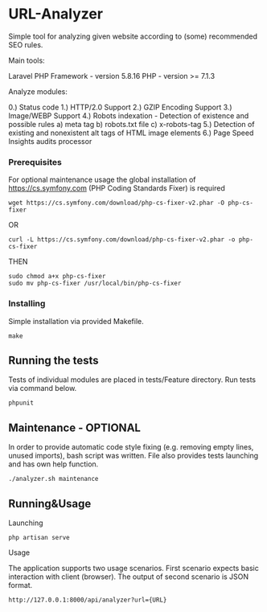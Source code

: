# URL-Analyzer

Simple tool for analyzing given website according to (some) recommended SEO rules. 

Main tools:

Laravel PHP Framework - version 5.8.16
PHP - version >= 7.1.3

Analyze modules:

0.) Status code
1.) HTTP/2.0 Support
2.) GZIP Encoding Support 
3.) Image/WEBP Support
4.) Robots indexation - Detection of existence and possible rules
    a) meta tag 
    b) robots.txt file
    c) x-robots-tag
5.) Detection of existing and nonexistent alt tags of HTML image elements
6.) Page Speed Insights audits processor

### Prerequisites

For optional maintenance usage the global installation of https://cs.symfony.com (PHP Coding Standards Fixer) is required 

```
wget https://cs.symfony.com/download/php-cs-fixer-v2.phar -O php-cs-fixer
```

OR

```
curl -L https://cs.symfony.com/download/php-cs-fixer-v2.phar -o php-cs-fixer
```

THEN

```
sudo chmod a+x php-cs-fixer
sudo mv php-cs-fixer /usr/local/bin/php-cs-fixer
```

### Installing

Simple installation via provided Makefile.

```
make 
```

## Running the tests

Tests of individual modules are placed in tests/Feature directory. Run tests via command below.

```
phpunit
```

## Maintenance - OPTIONAL

In order to provide automatic code style fixing (e.g. removing empty lines, unused imports), bash script was written.
File also provides tests launching and has own help function.

```
./analyzer.sh maintenance
```

## Running&Usage

Launching

```
php artisan serve
```

Usage 

The application supports two usage scenarios. First scenario expects basic interaction with client (browser). The output of  second scenario is JSON format.

```
http://127.0.0.1:8000/api/analyzer?url={URL}
```


